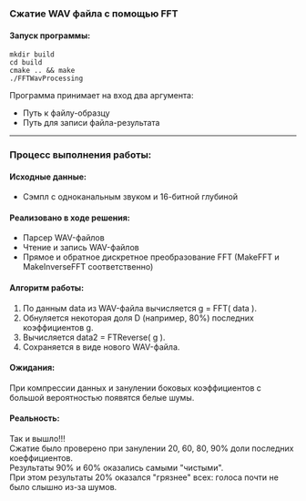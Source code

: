 ### Сжатие WAV файла с помощью FFT

#### Запуск программы:
```
mkdir build
cd build
cmake .. && make
./FFTWavProcessing
```
Программа принимает на вход два аргумента:
* Путь к файлу-образцу
* Путь для записи файла-результата
---
### Процесс выполнения работы:

#### Исходные данные:
* Cэмпл с одноканальным звуком и 16-битной глубиной

#### Реализовано в ходе решения:
* Парсер WAV-файлов
* Чтение и запись WAV-файлов
* Прямое и обратное дискретное преобразование FFT (MakeFFT и MakeInverseFFT соответственно)

#### Алгоритм работы:
1. По данным data из WAV-файла вычисляется g = FFT( data ).    
2. Обнуляется некоторая доля D (например, 80%) последних коэффициентов g.     
3. Вычисляется data2 = FTReverse( g ).   
4. Сохраняется в виде нового WAV-файла.  

#### Ожидания:
При компрессии данных и занулении боковых коэффициентов с большой вероятностью появятся белые шумы.

#### Реальность:
Так и вышло!!!    
Сжатие было проверено при занулении 20, 60, 80, 90% доли последних коеффициентов.   
Результаты  90% и 60% оказались самыми "чистыми".   
При этом результаты 20% оказался "грязнее" всех: голоса почти не было слышно из-за шумов.   
